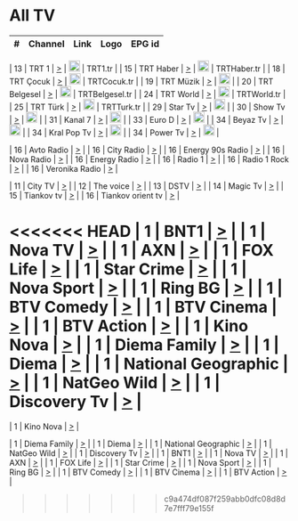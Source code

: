 <h1>All TV</h1>

| #   | Channel        | Link  | Logo | EPG id |
|:---:|:--------------:|:-----:|:----:|:------:|

| 13  | TRT 1            | [>](https://tv-trt1.medya.trt.com.tr/master.m3u8) | <img height="20" src="https://i.imgur.com/j786OLG.png"/> | TRT1.tr |
| 15  | TRT Haber        | [>](https://tv-trthaber.medya.trt.com.tr/master.m3u8) | <img height="20" src="https://i.imgur.com/OVfo8Ab.png"/> | TRTHaber.tr |
| 18  | TRT Çocuk        | [>](https://tv-trtcocuk.medya.trt.com.tr/master.m3u8) | <img height="20" src="https://i.imgur.com/QLFmD6d.png"/> | TRTCocuk.tr |
| 19  | TRT Müzik        | [>](https://tv-trtmuzik.medya.trt.com.tr/master.m3u8) | <img height="20" src="https://i.imgur.com/fIVFCEd.png"/> |
| 20  | TRT Belgesel     | [>](https://tv-trtbelgesel.medya.trt.com.tr/master.m3u8) | <img height="20" src="https://i.imgur.com/MGO87pe.png"/> | TRTBelgesel.tr |
| 24  | TRT World        | [>](https://tv-trtworld.medya.trt.com.tr/master.m3u8) | <img height="20" src="https://i.imgur.com/JEA2xpv.png"/> | TRTWorld.tr |
| 25  | TRT Türk         | [>](https://tv-trtturk.medya.trt.com.tr/master.m3u8) | <img height="20" src="https://i.imgur.com/OSTOQNw.png"/> | TRTTurk.tr |
| 29  | Star Tv   | [>](https://dogus-live.daioncdn.net/startv/startv_360p.m3u8) | <img height="20" src="https://i.imgur.com/IebUZx1.png"/> |
| 30  | Show Tv     | [>](https://ciner-live.daioncdn.net/showtv/showtv.m3u8) | <img height="20" src="https://i.imgur.com/IebUZx1.png"/> |
| 31  | Kanal 7     | [>](https://kanal7-live.daioncdn.net/kanal7/kanal7.m3u8) | <img height="20" src="https://i.imgur.com/IebUZx1.png"/> |
| 33  | Euro D    | [>](https://www.youtube.com/user/KanalD/live) | <img height="20" src="https://i.imgur.com/IebUZx1.png"/> |
| 34  | Beyaz Tv     | [>](https://beyaztv-live.daioncdn.net/beyaztv/beyaztv.m3u8) | <img height="20" src="https://i.imgur.com/IebUZx1.png"/> |
| 34  | Kral Pop Tv     | [>](https://www.youtube.com/watch?v=GuFTuKoXepw) | <img height="20" src="https://i.imgur.com/IebUZx1.png"/> |
| 34  | Power Tv     | [>](https://livetv.powerapp.com.tr/powerTV/powerhd.smil/chunklist.m3u8) | <img height="20" src="https://i.imgur.com/IebUZx1.png"/> |

| 16  | Avto Radio | [>](http://stream.metacast.eu/avtoradio.mp3.m3u) |
| 16  | City Radio | [>](http://stream.metacast.eu/city.aac.m3u) |
| 16  | Energy 90s Radio | [>](http://stream.metacast.eu/energy-90s.m3u) |
| 16  | Nova Radio | [>](http://stream.metacast.eu/nova.aac.m3u) |
| 16  | Energy Radio | [>](http://stream.metacast.eu/nrj.aac.m3u) |
| 16  | Radio 1 | [>](http://stream.metacast.eu/radio1.aac.m3u) |
| 16  | Radio 1 Rock | [>](http://stream.metacast.eu/radio1rock.aac.m3u) |
| 16  | Veronika Radio | [>](http://stream.metacast.eu/veronika.aac.m3u) |

| 11  | City TV | [>](https://tv.city.bg/play/tshls/citytv/index.m3u8) |
| 12  | The voice | [>](https://bss1.neterra.tv/thevoice/thevoice.m3u8) |
| 13  | DSTV | [>](http://46.249.95.140:8081/hls/data.m3u8) |
| 14  | Magic Tv | [>](https://bss1.neterra.tv/magictv/magictv.m3u8) |
| 15  | Tiankov tv | [>](https://streamer103.neterra.tv/tiankov-folk/live.m3u8) |
| 16  | Tiankov orient tv | [>](https://streamer103.neterra.tv/tiankov-orient/live.m3u8) |

<<<<<<< HEAD
| 1 | BNT1 | [>](https://ymkaya.xyz:36043/tv/bnt1/playlist.m3u8?wmsAuthSign=c2VydmVyX3RpbWU9My8yNi8yMDI1IDc6MzU6MDIgUE0maGFzaF92YWx1ZT1UNzQrM25sTHNScWU4OW9jQVl5Z3FnPT0mdmFsaWRtaW51dGVzPTYw) |
| 1 | Nova TV | [>](https://ymkaya.xyz:36043/tv/novatv/playlist.m3u8?wmsAuthSign=c2VydmVyX3RpbWU9My8yNi8yMDI1IDc6MzU6MTIgUE0maGFzaF92YWx1ZT12TzlRRWEvVExnVXEzNTdrdC9HdXdBPT0mdmFsaWRtaW51dGVzPTYw) |
| 1 | AXN | [>](https://ymkaya.xyz:36043/tv/axn/playlist.m3u8?wmsAuthSign=c2VydmVyX3RpbWU9My8yNi8yMDI1IDc6MzU6MjIgUE0maGFzaF92YWx1ZT1JdlU3cnZzbGJHck94WGovT0lXdHdnPT0mdmFsaWRtaW51dGVzPTYw) |
| 1 | FOX Life | [>](https://ymkaya.xyz:36043/tv/foxlife/playlist.m3u8?wmsAuthSign=c2VydmVyX3RpbWU9My8yNi8yMDI1IDc6MzU6MzIgUE0maGFzaF92YWx1ZT0wV0RKeEFXTTJseEZJTHpjOEZVOUxBPT0mdmFsaWRtaW51dGVzPTYw) |
| 1 | Star Crime | [>](https://ymkaya.xyz:36043/tv/foxcrime/playlist.m3u8?wmsAuthSign=c2VydmVyX3RpbWU9My8yNi8yMDI1IDc6MzU6NTcgUE0maGFzaF92YWx1ZT1TaFFGeU1KUlV3M0N4OXB4UGFhNXlBPT0mdmFsaWRtaW51dGVzPTYw) |
| 1 | Nova Sport | [>](https://ymkaya.xyz:36043/tv/novasport/playlist.m3u8?wmsAuthSign=c2VydmVyX3RpbWU9My8yNi8yMDI1IDc6MzY6MDcgUE0maGFzaF92YWx1ZT1FcDUycVFRLzRUVU1kM1ppNmdWanpBPT0mdmFsaWRtaW51dGVzPTYw) |
| 1 | Ring BG | [>](https://ymkaya.xyz:36043/tv/ringbg/playlist.m3u8?wmsAuthSign=c2VydmVyX3RpbWU9My8yNi8yMDI1IDc6MzY6MTcgUE0maGFzaF92YWx1ZT1XZ1BxVkFPTkg3c0hLb1B6NjgxWDVnPT0mdmFsaWRtaW51dGVzPTYw) |
| 1 | BTV Comedy | [>](https://ymkaya.xyz:36043/tv/btvcomedy/playlist.m3u8?wmsAuthSign=c2VydmVyX3RpbWU9My8yNi8yMDI1IDc6MzY6MjcgUE0maGFzaF92YWx1ZT1RS1Bjby9GNHord3JzZ0ZjbTA1ZkhRPT0mdmFsaWRtaW51dGVzPTYw) |
| 1 | BTV Cinema | [>](https://ymkaya.xyz:36043/tv/btvcinema/playlist.m3u8?wmsAuthSign=c2VydmVyX3RpbWU9My8yNi8yMDI1IDc6MzY6MzYgUE0maGFzaF92YWx1ZT1FVVhmdzhCY1prM0ozQmIxa1dRVFJnPT0mdmFsaWRtaW51dGVzPTYw) |
| 1 | BTV Action | [>](https://ymkaya.xyz:36043/tv/btvaction/playlist.m3u8?wmsAuthSign=c2VydmVyX3RpbWU9My8yNi8yMDI1IDc6MzY6NDYgUE0maGFzaF92YWx1ZT1UbHg4RUttcG9IZjVidVFsWnVkc1JBPT0mdmFsaWRtaW51dGVzPTYw) |
| 1 | Kino Nova | [>](https://ymkaya.xyz:36043/tv/kinonova/playlist.m3u8?wmsAuthSign=c2VydmVyX3RpbWU9My8yNi8yMDI1IDc6MzY6NTYgUE0maGFzaF92YWx1ZT1kenNhSmhjcWVJYWE0N1ROZlA5L2JnPT0mdmFsaWRtaW51dGVzPTYw) |
| 1 | Diema Family | [>](https://ymkaya.xyz:36043/tv/diemafamily/playlist.m3u8?wmsAuthSign=c2VydmVyX3RpbWU9My8yNi8yMDI1IDc6Mzc6MDYgUE0maGFzaF92YWx1ZT1hYzloa1dIMUV0MXlpeVphTHdreURRPT0mdmFsaWRtaW51dGVzPTYw) |
| 1 | Diema | [>](https://ymkaya.xyz:36043/tv/diema/playlist.m3u8?wmsAuthSign=c2VydmVyX3RpbWU9My8yNi8yMDI1IDc6Mzc6MTUgUE0maGFzaF92YWx1ZT1Gemd2VUJVRGhCNVdrVlpoTHNBaFB3PT0mdmFsaWRtaW51dGVzPTYw) |
| 1 | National Geographic | [>](https://ymkaya.xyz:36043/tv/natgeo/playlist.m3u8?wmsAuthSign=c2VydmVyX3RpbWU9My8yNi8yMDI1IDc6Mzc6MjUgUE0maGFzaF92YWx1ZT1ZdzRCaGZRY1JLU0pKUFMwelRrcmxBPT0mdmFsaWRtaW51dGVzPTYw) |
| 1 | NatGeo Wild | [>](https://ymkaya.xyz:36043/tv/natgeowild/playlist.m3u8?wmsAuthSign=c2VydmVyX3RpbWU9My8yNi8yMDI1IDc6Mzc6MzUgUE0maGFzaF92YWx1ZT14ZWh0d2lneEtnUVE1aklFdHRyU2ZnPT0mdmFsaWRtaW51dGVzPTYw) |
| 1 | Discovery Tv | [>](https://ymkaya.xyz:36043/tv/discovery/playlist.m3u8?wmsAuthSign=c2VydmVyX3RpbWU9My8yNi8yMDI1IDc6Mzc6NDQgUE0maGFzaF92YWx1ZT1rcnpvRlVrNUovZ01DSWcyblNzWlFnPT0mdmFsaWRtaW51dGVzPTYw) |
=======


| 1 | Kino Nova | [>](https://ymkaya.xyz:11336/tv/kinonova/playlist.m3u8?wmsAuthSign=c2VydmVyX3RpbWU9MS8yLzIwMjUgNDo0MDoyMCBBTSZoYXNoX3ZhbHVlPWlFS1FrWEtMMVRFM3l5YklUWUJQUHc9PSZ2YWxpZG1pbnV0ZXM9NjA=) |

| 1 | Diema Family | [>](https://ymkaya.xyz:11336/tv/diemafamily/playlist.m3u8?wmsAuthSign=c2VydmVyX3RpbWU9MS8yLzIwMjUgNDo0MDozMCBBTSZoYXNoX3ZhbHVlPUVUaTVKTldvZTF5WVVCM0YwL21kaXc9PSZ2YWxpZG1pbnV0ZXM9NjA=) |
| 1 | Diema | [>](https://ymkaya.xyz:11336/tv/diema/playlist.m3u8?wmsAuthSign=c2VydmVyX3RpbWU9MS8yLzIwMjUgNDo0MDo0MCBBTSZoYXNoX3ZhbHVlPVlYMWVJT2NuUjNpUTBsaytEUFFOS2c9PSZ2YWxpZG1pbnV0ZXM9NjA=) |
| 1 | National Geographic | [>](https://ymkaya.xyz:11336/tv/natgeo/playlist.m3u8?wmsAuthSign=c2VydmVyX3RpbWU9MS8yLzIwMjUgNDo0MTo0MSBBTSZoYXNoX3ZhbHVlPTJQTlVmcG5nYWx0M013eUhGRGxnd0E9PSZ2YWxpZG1pbnV0ZXM9NjA=) |
| 1 | NatGeo Wild | [>](https://ymkaya.xyz:11336/tv/natgeowild/playlist.m3u8?wmsAuthSign=c2VydmVyX3RpbWU9MS8yLzIwMjUgNDo0MTo1MSBBTSZoYXNoX3ZhbHVlPVl1OXZaTTliN0hGWEN3eDBYd1duNkE9PSZ2YWxpZG1pbnV0ZXM9NjA=) |
| 1 | Discovery Tv | [>](https://ymkaya.xyz:11336/tv/discovery/playlist.m3u8?wmsAuthSign=c2VydmVyX3RpbWU9MS8yLzIwMjUgNDo0MjowMSBBTSZoYXNoX3ZhbHVlPWtBQmdLNlY2RmQwWElzMVYzSDJyVkE9PSZ2YWxpZG1pbnV0ZXM9NjA=) |
| 1 | BNT1 | [>](https://ymkaya.xyz:11336/tv/bnt1/playlist.m3u8?wmsAuthSign=c2VydmVyX3RpbWU9MS8yLzIwMjUgNDozODozOCBBTSZoYXNoX3ZhbHVlPVVrMVlRQXpJWlhYeUh6ZFVpSC9NMUE9PSZ2YWxpZG1pbnV0ZXM9NjA=) |
| 1 | Nova TV | [>](https://ymkaya.xyz:11336/tv/novatv/playlist.m3u8?wmsAuthSign=c2VydmVyX3RpbWU9MS8yLzIwMjUgNDozODo0OCBBTSZoYXNoX3ZhbHVlPUVxQjh1a0ZzYkVGZU8zZDFGTzdreVE9PSZ2YWxpZG1pbnV0ZXM9NjA=) |
| 1 | AXN | [>](https://ymkaya.xyz:11336/tv/axn/playlist.m3u8?wmsAuthSign=c2VydmVyX3RpbWU9MS8yLzIwMjUgNDozODo1OCBBTSZoYXNoX3ZhbHVlPUpkWStGY1hkNXhaOVpPZ0thQ0FZL3c9PSZ2YWxpZG1pbnV0ZXM9NjA=) |
| 1 | FOX Life | [>](https://ymkaya.xyz:11336/tv/foxlife/playlist.m3u8?wmsAuthSign=c2VydmVyX3RpbWU9MS8yLzIwMjUgNDozOToxMCBBTSZoYXNoX3ZhbHVlPWt1ZDc1T3AzYlZDTjJnSy9TU0xJZlE9PSZ2YWxpZG1pbnV0ZXM9NjA=) |
| 1 | Star Crime | [>](https://ymkaya.xyz:11336/tv/foxcrime/playlist.m3u8?wmsAuthSign=c2VydmVyX3RpbWU9MS8yLzIwMjUgNDozOToyMCBBTSZoYXNoX3ZhbHVlPXIwVU45Nm9FR1l2enNkTG9TanBxbmc9PSZ2YWxpZG1pbnV0ZXM9NjA=) |
| 1 | Nova Sport | [>](https://ymkaya.xyz:11336/tv/novasport/playlist.m3u8?wmsAuthSign=c2VydmVyX3RpbWU9MS8yLzIwMjUgNDozOTozMCBBTSZoYXNoX3ZhbHVlPXlSZ0UxazVaM0xhSmc0NmR4T0c1T2c9PSZ2YWxpZG1pbnV0ZXM9NjA=) |
| 1 | Ring BG | [>](https://ymkaya.xyz:11336/tv/ringbg/playlist.m3u8?wmsAuthSign=c2VydmVyX3RpbWU9MS8yLzIwMjUgNDozOTo0MCBBTSZoYXNoX3ZhbHVlPTR4aUlFNHVUYWN4enY1WkVuOFZma2c9PSZ2YWxpZG1pbnV0ZXM9NjA=) |
| 1 | BTV Comedy | [>](https://ymkaya.xyz:11336/tv/btvcomedy/playlist.m3u8?wmsAuthSign=c2VydmVyX3RpbWU9MS8yLzIwMjUgNDozOTo1MCBBTSZoYXNoX3ZhbHVlPUtrMTJ2RHNTTUU1RFp1ZkVOdXFSK3c9PSZ2YWxpZG1pbnV0ZXM9NjA=) |
| 1 | BTV Cinema | [>](https://ymkaya.xyz:11336/tv/btvcinema/playlist.m3u8?wmsAuthSign=c2VydmVyX3RpbWU9MS8yLzIwMjUgNDozOTo1OSBBTSZoYXNoX3ZhbHVlPTZWcU9FZW56cG1NM1lrYy8xNE5NeHc9PSZ2YWxpZG1pbnV0ZXM9NjA=) |
| 1 | BTV Action | [>](https://ymkaya.xyz:11336/tv/btvaction/playlist.m3u8?wmsAuthSign=c2VydmVyX3RpbWU9MS8yLzIwMjUgNDo0MDoxMCBBTSZoYXNoX3ZhbHVlPUlDd0ErRkZVWThyMVZwR3c2REdGZ3c9PSZ2YWxpZG1pbnV0ZXM9NjA=) |
>>>>>>> c9a474df087f259abb0dfc08d8d7e7fff79e155f
